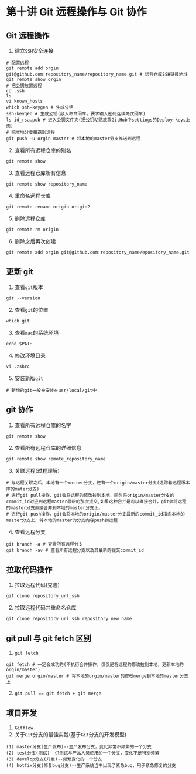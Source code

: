 # 第十讲 Git 远程操作与 Git 协作
## Git 远程操作
1. 建立`SSH`安全连接  
```
# 配置远程
git remote add orgin git@github.com:repository_name/repository_name.git # 远程仓库SSH链接地址
git remote show orgin
# 把公钥放置远程
cd .ssh
ls
vi known_hosts
which ssh-keygen # 生成公钥
ssh-keygen # 生成公钥(敲入命令回车，要求输入密码连续两次回车)
ls id_rsa.pub # 进入公钥文件夹(把公钥粘贴放置GitHub中settings的Deploy keys上面)
# 把本地分支推送到远程
git push -u orgin master # 将本地的master分支推送到远程
```

2. 查看所有远程仓库的别名
```
git remote show
```

3. 查看远程仓库所有信息
```
git remote show repository_name
```

4. 重命名远程仓库
```
git remote rename origin origin2
```

5. 删除远程仓库
```
git remote rm origin
```

6. 删除之后再次创建
```
git remote add orgin git@github.com:repository_name/epository_name.git
```

## 更新 git
1. 查看`git`版本
```
git --version
```

2. 查看`git`的位置
```
which git
```

3. 查看`mac`的系统环境
```
echo $PATH
```

4. 修改环境目录
```
vi .zshrc
```

5. 安装新版`git`
```
# 新增的git一般被安装在usr/local/git中 
```

## git 协作
1. 查看所有远程仓库的名字
```
git remote show
```

2. 查看所有远程仓库的详细信息
```
git remote show remote_repository_name
```

3. 关联远程(过程理解)
```
# 与远程关联之后，本地有一个master分支，还有一个origin/master分支(追踪着远程版本库的mater分支)
# 进行git pull操作，git会将远程的修改拉到本地，同时将origin/master分支的commit_id对应到远程master最新的那次提交,如果这种合并是可以直接合并，git会将远程的master分支直接合并到本地的master分支上。
# 进行git push操作，git会将本地的origin/master分支最新的commit_id指向本地的master分支上，将本地的master的分支内容push到远程
```

4. 查看远程分支
```
git branch -a # 查看所有远程分支
git branch -av # 查看所有远程分支以及其最新的提交commit_id
```

## 拉取代码操作
1. 拉取远程代码(克隆)
```
git clone repository_url_ssh
```

2. 拉取远程代码并重命名仓库
```
git clone repository_url_ssh repository_new_name
```

## git pull 与 git fetch 区别
1. `git fetch`
```
git fetch # 一定会成功的(不执行合并操作，仅仅是将远程的修改拉到本地，更新本地的orgin/master)
git merge orgin/master # 将本地的orgin/master的修改merge到本地的master分支上
```
2. `git pull == git fetch + git merge`

## 项目开发
1. `Gitflow`  
2. 关于`Git`分支的最佳实践(基于`Git`分支的开发模型)  
```
(1) master分支(生产发布)--生产发布分支，变化非常不频繁的一个分支
(2) test分支(测试)--供测试与产品人员使用的一个分支，变化不是特别频繁  
(3) develop分支(开发)--频繁变化的一个分支  
(4) hotfix分支(修复bug分支)--生产系统当中出现了紧急bug，用于紧急修复的分支
```


